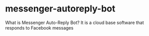 # messenger-autoreply-bot
What is Messenger Auto-Reply Bot? It is a cloud base software that responds to Facebook messages
